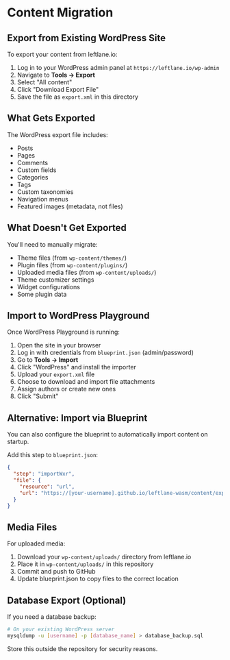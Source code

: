 # Content Migration

## Export from Existing WordPress Site

To export your content from leftlane.io:

1. Log in to your WordPress admin panel at `https://leftlane.io/wp-admin`
2. Navigate to **Tools → Export**
3. Select "All content"
4. Click "Download Export File"
5. Save the file as `export.xml` in this directory

## What Gets Exported

The WordPress export file includes:
- Posts
- Pages
- Comments
- Custom fields
- Categories
- Tags
- Custom taxonomies
- Navigation menus
- Featured images (metadata, not files)

## What Doesn't Get Exported

You'll need to manually migrate:
- Theme files (from `wp-content/themes/`)
- Plugin files (from `wp-content/plugins/`)
- Uploaded media files (from `wp-content/uploads/`)
- Theme customizer settings
- Widget configurations
- Some plugin data

## Import to WordPress Playground

Once WordPress Playground is running:

1. Open the site in your browser
2. Log in with credentials from `blueprint.json` (admin/password)
3. Go to **Tools → Import**
4. Click "WordPress" and install the importer
5. Upload your `export.xml` file
6. Choose to download and import file attachments
7. Assign authors or create new ones
8. Click "Submit"

## Alternative: Import via Blueprint

You can also configure the blueprint to automatically import content on startup.

Add this step to `blueprint.json`:

```json
{
  "step": "importWxr",
  "file": {
    "resource": "url",
    "url": "https://[your-username].github.io/leftlane-wasm/content/export.xml"
  }
}
```

## Media Files

For uploaded media:

1. Download your `wp-content/uploads/` directory from leftlane.io
2. Place it in `wp-content/uploads/` in this repository
3. Commit and push to GitHub
4. Update blueprint.json to copy files to the correct location

## Database Export (Optional)

If you need a database backup:

```bash
# On your existing WordPress server
mysqldump -u [username] -p [database_name] > database_backup.sql
```

Store this outside the repository for security reasons.

